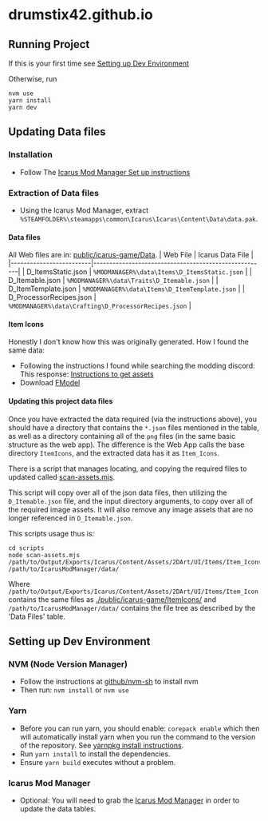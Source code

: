 # drumstix42.github.io

## Running Project
If this is your first time see [Setting up Dev Environment](#setting-up-dev-environment)

Otherwise, run
```
nvm use
yarn install
yarn dev
```
## Updating Data files
### Installation
- Follow The [Icarus Mod Manager Set up instructions](#icarus-mod-manager)
### Extraction of Data files
- Using the Icarus Mod Manager, extract `%STEAMFOLDER%\steamapps\common\Icarus\Icarus\Content\Data\data.pak`.
#### Data files
All Web files are in: [public/icarus-game/Data](./public/icarus-game/Data).
| Web File                | Icarus Data File                                     |
|-------------------------|------------------------------------------------------|
| D_ItemsStatic.json      | `%MODMANAGER%\data\Items\D_ItemsStatic.json`         |
| D_Itemable.json         | `%MODMANAGER%\data\Traits\D_Itemable.json`           |
| D_ItemTemplate.json     | `%MODMANAGER%\data\Items\D_ItemTemplate.json`        |
| D_ProcessorRecipes.json | `%MODMANAGER%\data\Crafting\D_ProcessorRecipes.json` |
#### Item Icons
Honestly I don't know how this was originally generated.
How I found the same data:
- Following the instructions I found while searching the modding discord: This response: [Instructions to get assets](https://discordapp.com/channels/936621749733302292/936699865730281482/937183606890168340)
- Download [FModel](https://github.com/4sval/FModel)

#### Updating this project data files
Once you have extracted the data required (via the instructions above), you should have a directory that contains the `*.json` files mentioned in the table, as well as a directory containing all of the `png` files (in the same basic structure as the web app).  The difference is the Web App calls the base directory `ItemIcons`, and the extracted data has it as `Item_Icons`.

There is a script that manages locating, and copying the required files to updated called [scan-assets.mjs](./scripts/scan-assets.mjs).

This script will copy over all of the json data files, then utilizing the `D_Itemable.json` file, and the input directory arguments, to copy over all of the
required image assets.  It will also remove any image assets that are no longer referenced in `D_Itemable.json`.  

This scripts usage thus is:

```
cd scripts
node scan-assets.mjs /path/to/Output/Exports/Icarus/Content/Assets/2DArt/UI/Items/Item_Icons /path/to/IcarusModManager/data/
```

Where `/path/to/Output/Exports/Icarus/Content/Assets/2DArt/UI/Items/Item_Icon` contains the same files as [./public/icarus-game/ItemIcons/](./public/icarus-game/ItemIcons/) and `/path/to/IcarusModManager/data/`  contains the file tree as described by the 'Data Files' table.

## Setting up Dev Environment
### NVM (Node Version Manager)
- Follow the instructions at [github/nvm-sh](https://github.com/nvm-sh/nvm) to install nvm
- Then run: `nvm install` or `nvm use`
### Yarn
- Before you can run yarn, you should enable: `corepack enable` which then will automatically install yarn when you run the command to the version of the repository.  See [yarnpkg install instructions](https://yarnpkg.com/getting-started/install).
- Run `yarn install` to install the dependencies.
- Ensure `yarn build` executes without a problem.
### Icarus Mod Manager
- Optional: You will need to grab the [Icarus Mod Manager](https://github.com/Jimk72/Icarus_Software) in order to update the data tables.
